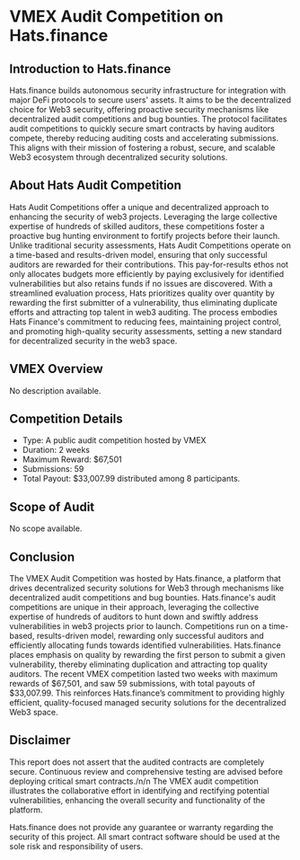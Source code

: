 # **VMEX Audit Competition on Hats.finance** 


## Introduction to Hats.finance


Hats.finance builds autonomous security infrastructure for integration with major DeFi protocols to secure users' assets. 
It aims to be the decentralized choice for Web3 security, offering proactive security mechanisms like decentralized audit competitions and bug bounties. 
The protocol facilitates audit competitions to quickly secure smart contracts by having auditors compete, thereby reducing auditing costs and accelerating submissions. 
This aligns with their mission of fostering a robust, secure, and scalable Web3 ecosystem through decentralized security solutions​.

## About Hats Audit Competition


Hats Audit Competitions offer a unique and decentralized approach to enhancing the security of web3 projects. Leveraging the large collective expertise of hundreds of skilled auditors, these competitions foster a proactive bug hunting environment to fortify projects before their launch. Unlike traditional security assessments, Hats Audit Competitions operate on a time-based and results-driven model, ensuring that only successful auditors are rewarded for their contributions. This pay-for-results ethos not only allocates budgets more efficiently by paying exclusively for identified vulnerabilities but also retains funds if no issues are discovered. With a streamlined evaluation process, Hats prioritizes quality over quantity by rewarding the first submitter of a vulnerability, thus eliminating duplicate efforts and attracting top talent in web3 auditing. The process embodies Hats Finance's commitment to reducing fees, maintaining project control, and promoting high-quality security assessments, setting a new standard for decentralized security in the web3 space​​.

## VMEX Overview

No description available.

## Competition Details


- Type: A public audit competition hosted by VMEX
- Duration: 2 weeks
- Maximum Reward: $67,501
- Submissions: 59
- Total Payout: $33,007.99 distributed among 8 participants.

## Scope of Audit

No scope available.



## Conclusion

The VMEX Audit Competition was hosted by Hats.finance, a platform that drives decentralized security solutions for Web3 through mechanisms like decentralized audit competitions and bug bounties. Hats.finance's audit competitions are unique in their approach, leveraging the collective expertise of hundreds of auditors to hunt down and swiftly address vulnerabilities in web3 projects prior to launch. Competitions run on a time-based, results-driven model, rewarding only successful auditors and efficiently allocating funds towards identified vulnerabilities. Hats.finance places emphasis on quality by rewarding the first person to submit a given vulnerability, thereby eliminating duplication and attracting top quality auditors. The recent VMEX competition lasted two weeks with maximum rewards of $67,501, and saw 59 submissions, with total payouts of $33,007.99. This reinforces Hats.finance’s commitment to providing highly efficient, quality-focused managed security solutions for the decentralized Web3 space.

## Disclaimer


This report does not assert that the audited contracts are completely secure. Continuous review and comprehensive testing are advised before deploying critical smart contracts./n/n
The VMEX audit competition illustrates the collaborative effort in identifying and rectifying potential vulnerabilities, enhancing the overall security and functionality of the platform.


Hats.finance does not provide any guarantee or warranty regarding the security of this project. All smart contract software should be used at the sole risk and responsibility of users.

